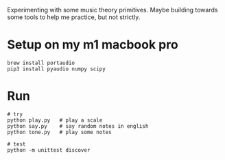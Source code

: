 Experimenting with some music theory primitives. Maybe building towards some tools to help me practice, but not strictly.

# Setup on my m1 macbook pro

```
brew install portaudio
pip3 install pyaudio numpy scipy
```

# Run

```
# try
python play.py   # play a scale
python say.py    # say random notes in english
python tone.py   # play some notes

# test
python -m unittest discover
```
